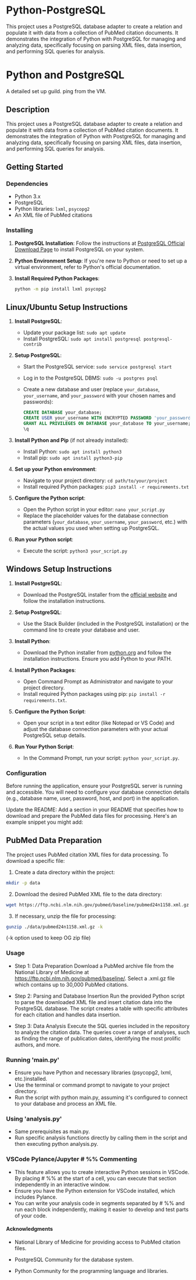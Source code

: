 # Python-PostgreSQL

This project uses a PostgreSQL database adapter to create a relation and populate it with data from a collection of PubMed citation documents. It demonstrates the integration of Python with PostgreSQL for managing and analyzing data, specifically focusing on parsing XML files, data insertion, and performing SQL queries for analysis.

# Python and PostgreSQL

A detailed set up guild. ping from the VM.

## Description

This project uses a PostgreSQL database adapter to create a relation and populate it with data from a collection of PubMed citation documents. It demonstrates the integration of Python with PostgreSQL for managing and analyzing data, specifically focusing on parsing XML files, data insertion, and performing SQL queries for analysis.

## Getting Started

### Dependencies

- Python 3.x
- PostgreSQL
- Python libraries: `lxml`, `psycopg2`
- An XML file of PubMed citations

### Installing

1. **PostgreSQL Installation**: Follow the instructions at [PostgreSQL Official Download Page](https://www.postgresql.org/download/) to install PostgreSQL on your system.
2. **Python Environment Setup**: If you're new to Python or need to set up a virtual environment, refer to Python's official documentation.
3. **Install Required Python Packages**:

   ```sh
   python -m pip install lxml psycopg2
   ```

## Linux/Ubuntu Setup Instructions

1. **Install PostgreSQL**:
   - Update your package list: `sudo apt update`
   - Install PostgreSQL: `sudo apt install postgresql postgresql-contrib`

2. **Setup PostgreSQL**:
   - Start the PostgreSQL service: `sudo service postgresql start`
   - Log in to the PostgreSQL DBMS: `sudo -u postgres psql`
   - Create a new database and user (replace `your_database`, `your_username`, and `your_password` with your chosen names and passwords):

     ```sql
     CREATE DATABASE your_database;
     CREATE USER your_username WITH ENCRYPTED PASSWORD 'your_password';
     GRANT ALL PRIVILEGES ON DATABASE your_database TO your_username;
     \q
     ```

3. **Install Python and Pip** (if not already installed):
   - Install Python: `sudo apt install python3`
   - Install pip: `sudo apt install python3-pip`

4. **Set up your Python environment**:
   - Navigate to your project directory: `cd path/to/your/project`
   - Install required Python packages: `pip3 install -r requirements.txt`

5. **Configure the Python script**:
   - Open the Python script in your editor: `nano your_script.py`
   - Replace the placeholder values for the database connection parameters (`your_database`, `your_username`, `your_password`, etc.) with the actual values you used when setting up PostgreSQL.

6. **Run your Python script**:
   - Execute the script: `python3 your_script.py`

## Windows Setup Instructions

1. **Install PostgreSQL**:
   - Download the PostgreSQL installer from the [official website](https://www.postgresql.org/download/windows/) and follow the installation instructions.

2. **Setup PostgreSQL**:
   - Use the Stack Builder (included in the PostgreSQL installation) or the command line to create your database and user.

3. **Install Python**:
   - Download the Python installer from [python.org](https://www.python.org/downloads/windows/) and follow the installation instructions. Ensure you add Python to your PATH.

4. **Install Python Packages**:
   - Open Command Prompt as Administrator and navigate to your project directory.
   - Install required Python packages using pip: `pip install -r requirements.txt`.

5. **Configure the Python Script**:
   - Open your script in a text editor (like Notepad or VS Code) and adjust the database connection parameters with your actual PostgreSQL setup details.

6. **Run Your Python Script**:
   - In the Command Prompt, run your script: `python your_script.py`.

### Configuration

Before running the application, ensure your PostgreSQL server is running and accessible. You will need to configure your database connection details (e.g., database name, user, password, host, and port) in the application.

Update the README:
Add a section in your README that specifies how to download and prepare the PubMed data files for processing. Here's an example snippet you might add:

## PubMed Data Preparation

The project uses PubMed citation XML files for data processing. To download a specific file:

1. Create a data directory within the project:

```bash
mkdir -p data
```

2. Download the desired PubMed XML file to the data directory:

```bash
wget https://ftp.ncbi.nlm.nih.gov/pubmed/baseline/pubmed24n1158.xml.gz -P ./data
```

3. If necessary, unzip the file for processing:

```bash
gunzip ./data/pubmed24n1158.xml.gz -k
```

(-k option used to keep OG zip file)

### Usage

- Step 1: Data Preparation
Download a PubMed archive file from the National Library of Medicine at <https://ftp.ncbi.nlm.nih.gov/pubmed/baseline/>. Select a .xml.gz file which contains up to 30,000 PubMed citations.

- Step 2: Parsing and Database Insertion
Run the provided Python script to parse the downloaded XML file and insert citation data into the PostgreSQL database. The script creates a table with specific attributes for each citation and handles data insertion.

- Step 3: Data Analysis
Execute the SQL queries included in the repository to analyze the citation data. The queries cover a range of analyses, such as finding the range of publication dates, identifying the most prolific authors, and more.

### Running 'main.py'

- Ensure you have Python and necessary libraries (psycopg2, lxml, etc.)installed.
- Use the terminal or command prompt to navigate to your project directory.
- Run the script with python main.py, assuming it's configured to connect to your database and process an XML file.

### Using 'analysis.py'

- Same prerequisites as main.py.
- Run specific analysis functions directly by calling them in the script and then executing python analysis.py.

### VSCode Pylance/Jupyter # %% Commenting

- This feature allows you to create interactive Python sessions in VSCode. By placing # %% at the start of a cell, you can execute that section independently in an interactive window.
- Ensure you have the Python extension for VSCode installed, which includes Pylance.
- You can write your analysis code in segments separated by # %% and run each block independently, making it easier to develop and test parts of your code.

#### Acknowledgments

- National Library of Medicine for providing access to PubMed citation files.

- PostgreSQL Community for the database system.
- Python Community for the programming language and libraries.
